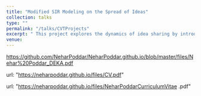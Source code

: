 ```yaml
---
title: "Modified SIR Modeling on the Spread of Ideas"
collection: talks
type: ""
permalink: "/talks/CVTProjects"
excerpt: " This project explores the dynamics of idea sharing by introducing a system of differential equations, incorporating SIR-like and population growth models to simulate the spread of shared ideas, analyzing factors such as user flow rates, identifying potential cyclical patterns, and incorporating a capacity limit to simulate a more realistic model within a community. " 
venue:  
---
```

https://github.com/NeharPoddar/NeharPoddar.github.io/blob/master/files/Nehar%20Poddar_DEKA.pdf

url: "https://neharpoddar.github.io/files/CV.pdf"

url: "https://neharpoddar.github.io/files/NeharPoddarCurriculumVitae .pdf"